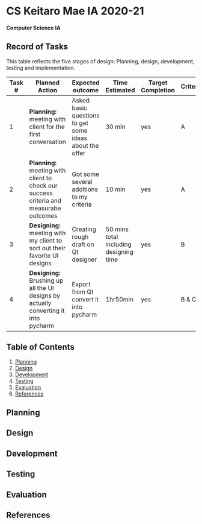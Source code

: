 # CS Keitaro Mae IA 2020-21

**Computer Science IA**

Record of Tasks
---
This table reflects the five stages of design: Planning, design, development, testing and implementation.

| Task # | Planned Action | Expected outcome | Time Estimated | Target Completion | Criteria |
|--------|----------------|------------------|----------------|-------------------|----------|
|    1   | **Planning:** meeting with client for the first conversation | Asked basic questions to get some ideas about the offer | 30 min |         yes          |     A     |
|    2   | **Planning:** meeting with client to check our success criteria and measurabe outcomes | Got some several additions to my criteria | 10 min |          yes         |      A    |
|    3   | **Designing:** meeting with my client to sort out their favorite UI designs | Creating rough draft on Qt designer                 | 50 mins total including designing time               |       yes            |    B      |
|    4   | **Designing:** Brushing up all the UI designs by actually converting it into pycharm | Export from Qt convert it into pycharm | 1hr50min | yes | B & C|



Table of Contents
----
1. [Planning](#Planning)
1. [Design](#Design)
1. [Development](#Development)
1. [Testing](#Testing)
1. [Evaluation](#Evaluation)
1. [References](#References)

Planning
----

Design
----

Development
----

Testing
----

Evaluation
----

References
----
